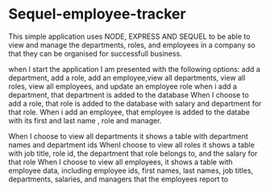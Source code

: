 # Sequel-employee-tracker

This simple application uses NODE, EXPRESS AND SEQUEL to be able to view and manage the departments, roles, and employees in a company
so that they can be organised for successfull business.


when I start the application I am presented with the following options:  add a department, add a role, add an employee,view all departments, view all roles, view all employees, and update an employee role
when i add a department, that department is added to the database
When I choose to add a role, that role is added to the database with salary and department for that role.
When i add an employee, that employee is added to the databe with its first and last name , role and manager.

When  I choose to view all departments it shows a table with department names and department ids
WhenI choose to view all roles it shows a table with job title, role id, the department that role belongs to, and the salary for that role
When I choose to view all employees, it shows a table with employee data, including employee ids, first names, last names, job titles, departments, salaries, and managers that the employees report to
